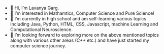 - 👋 Hi, I’m Lavanya Garg.
- 👀 I’m interested in Mathamtics, Computer Science and Pure Science!
- 🌱 I’m currently in high school and am self-learning various topics including Java, Python, HTML, CSS, Javascript, machine Learning and Computational Neuroscience.
- 🌱 I’m looking forward to exploring more on the above mentioned topics along with various other areas (C++ etc.) and have just started my computer science journey.


<!---
LavanyaG112/LavanyaG112 is a ✨ special ✨ repository because its `README.md` (this file) appears on your GitHub profile.
You can click the Preview link to take a look at your changes.
--->

